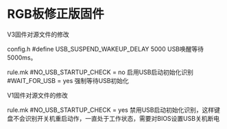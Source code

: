 # RGB板修正版固件

V3固件对源文件的修改

config.h
#define USB_SUSPEND_WAKEUP_DELAY 5000  USB唤醒等待5000ms。

rule.mk
#NO_USB_STARTUP_CHECK = no  启用USB启动初始化识别
#WAIT_FOR_USB = yes    强制等待USB初始化

V1固件对源文件的修改

rule.mk
#NO_USB_STARTUP_CHECK = yes  禁用USB启动初始化识别，这样键盘不会识别开关机重启动作，一直处于工作状态，需要对BIOS设置USB关机断电


